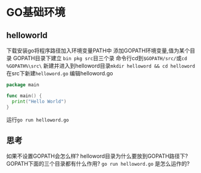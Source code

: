 # GO基础环境

## helloworld

下载安装go将程序路径加入环境变量PATH中
添加GOPATH环境变量,值为某个目录
GOPATH目录下建立 `bin pkg src`目三个录
命令行cd到`$GOPATH/src/`或`cd %GOPATH%\src\`
新建并进入到helloword目录`mkdir helloword && cd helloword`
在src下新建`helloword.go`
编辑helloword.go

```go
package main

func main() {
  print("Hello World")
}

```

运行`go run helloword.go`

## 思考

如果不设置GOPATH会怎么样?
helloword目录为什么要放到GOPATH路径下?
GOPATH下面的三个目录都有什么作用?
`go run helloword.go` 是怎么运作的?
